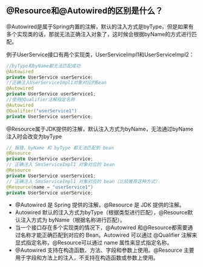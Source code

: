 ## @Resource和@Autowired的区别是什么？

@Autowired是属于Spring内置的注解，默认的注入方式是byType，但是如果有多个实现类的话，那就无法正确注入对象了，这时候会根据byName的方式进行匹配。

例子UserService接口有两个实现类，UserServiceImpl1和UserServiceImpl2：
```java
//byType和byName都无法匹配成功
@Autowired
private UserService userService;
//正确注入UserServiceImpl1对象对应的Bean
@Autowired
private UserService userService1;
//使用@Qualifier注解指定名称
@Autowired
@Qualifier("userService1")
private UserService userService;
```


@Resource属于JDK提供的注解，默认注入方式为byName，无法通过byName注入时会改变为byType

```java
// 报错，byName 和 byType 都无法匹配到 bean
@Resource
private UserService userService;
// 正确注入 SmsServiceImpl1 对象对应的 bean
@Resource
private UserService userService1;
// 正确注入 SmsServiceImpl1 对象对应的 bean（比较推荐这种方式）
@Resource(name = "userService1")
private UserService userService;
```

- @Autowired 是 Spring 提供的注解，@Resource 是 JDK 提供的注解。
- Autowired 默认的注入方式为byType（根据类型进行匹配），@Resource默认注入方式为 byName（根据名称进行匹配）。
- 当一个接口存在多个实现类的情况下，@Autowired 和@Resource都需要通过名称才能正确匹配到对应的 Bean。Autowired 可以通过 @Qualifier 注解来显式指定名称，@Resource可以通过 name 属性来显式指定名称。
- @Autowired 支持在构造函数、方法、字段和参数上使用。@Resource 主要用于字段和方法上的注入，不支持在构造函数或参数上使用。

